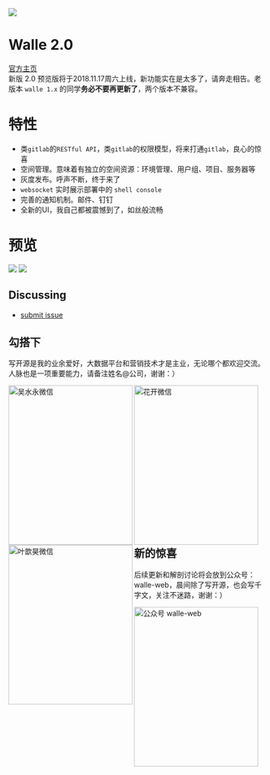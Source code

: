 ![](https://raw.github.com/meolu/walle-web/master/logo.jpg)

Walle 2.0 
=========================
[官方主页](https://www.walle-web.io)  
新版 2.0 预览版将于2018.11.17周六上线，新功能实在是太多了，请奔走相告。老版本 `walle 1.x` 的同学**务必不要再更新了**，两个版本不兼容。

特性
=========================
- 类`gitlab`的`RESTful API`，类`gitlab`的权限模型，将来打通`gitlab`，良心的惊喜
- 空间管理。意味着有独立的空间资源：环境管理、用户组、项目、服务器等
- 灰度发布。呼声不断，终于来了
- `websocket` 实时展示部署中的 `shell console`
- 完善的通知机制。邮件、钉钉
- 全新的UI，我自己都被震憾到了，如丝般流畅

预览
=========================
![](https://raw.github.com/meolu/walle-web/master/screenshot/projects.png)
![](https://raw.github.com/meolu/walle-web/master/screenshot/deploy.png)


Discussing
----------
- [submit issue](https://github.com/meolu/walle-web/issues/new)


勾搭下
--------
写开源是我的业余爱好，大数据平台和营销技术才是主业，无论哪个都欢迎交流。人脉也是一项重要能力，请备注姓名@公司，谢谢：）

<img src="https://raw.githubusercontent.com/meolu/walle-web/master/weixin.wushuiyong.jpg" width="244" height="314" alt="吴水永微信" align=left />

<img src="https://raw.githubusercontent.com/meolu/walle-web/master/weixin-huakai.jpg" width="244" height="314" alt="花开微信" align=left />

<img src="https://raw.githubusercontent.com/meolu/walle-web/master/weixin-ye.jpg" width="244" height="314" alt="叶歆昊微信" align=left />


新的惊喜
--------
后续更新和解剖讨论将会放到公众号：walle-web，晨间除了写开源，也会写千字文，关注不迷路，谢谢：）

<img src="https://raw.githubusercontent.com/meolu/walle-web/master/wechat-gzh.jpg" width="244" height="314" alt="公众号 walle-web" align=left />

